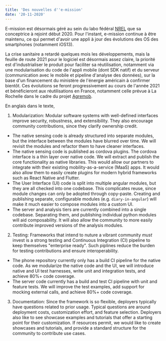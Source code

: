 ```yaml
---
title: 'Des nouvelles d''e-mission'
date: '20-11-2020'
---
```


E-mission est désormais géré au sein du labo fédéral [NREL](https://www.nrel.gov/transportation/sustainable-mobility-initiative.html) que sa conceptrice à rejoint début 2020.
Pour l'instant, e-mission continue à être maintenu, ce qui permet d'avoir une appli à jour des évolutions des OS des smartphones (notamment iOS13).

La crise sanitaire a retardé quelques mois les développements, mais la feuille de route 2021 pour le logiciel est désormais assez claire, la priorité est d'industrialiser le produit pour faciliter sa réutilisation, notamment via une modularisation du code de l'appli mobile (dont SDK natif) et du serveur (communication avec le mobile et pipeline d'analyse des données), sur la base d'un financement du ministère de l'énergie américain à confirmer bientôt.
Ces évolutions se feront progressivement au cours de l'année 2021 et bénéficieront aux réutilisations en France, notamment celle prévue à La Rochelle dans le cadre du projet [Agremob](https://www.ecologie.gouv.fr/sites/default/files/AGREMOB_Convention%20sign%C3%A9e.pdf).

En anglais dans le texte, 
1. Modularization: Modular software systems with well-defined interfaces improve security, robustness, and extensibility. They also encourage community contributions, since they clarify ownership credit.
  - The native sensing code is already structured into separate modules, but the interface between the modules have blurred over time. We will revisit the modules and refactor them to have cleaner interfaces.
  - The native sensing code is published as cordova plugins. The cordova interface is a thin layer over native code. We will extract and publish the core functionality as native libraries. This would allow our partners to integrate with their existing mobility-as-a-service (MaaS) apps. It would also allow them to easily create plugins for modern hybrid frameworks such as React Native and Flutter.
  - The User Interface (UI) code is split into multiple angular modules, but they are all checked into one codebase. This complicates reuse, since module changes can only be adopted through copy-paste. Creating and publishing separate, configurable modules (e.g. `diary-in-angular`) will make it much easier to compose modules into a custom UI.
  - The server and analysis tiers are currently combined into a single codebase. Separating them, and publishing individual python modules will aid composability. It will also allow the community to more easily contribute improved versions of the analysis modules.

2. Testing: Frameworks that intend to nuture a vibrant community *must* invest is a strong testing and Continuous Integration (CI) pipeline to keep themselves "enterprise ready". Such piplines reduce the burden for testing contributions and ensure interoperability.
- The phone repository currently only has a build CI pipeline for the native code. As we modularize the native code and the UI, we will introduce native and UI test harnesses, write unit and integration tests, and achieve 80%+ code coverage.
- The server code currently has a build and test CI pipeline with unit and feature tests. We will improve the test examples, add support for mocking external calls, and achieve 80%+ code coverage.

3. Documentation: Since the framework is so flexible, deployers typically have questions related to prior usage. Typical questions are around deployment costs, customization effort, and feature selection. Deployers also like to see showcase examples and tutorials that offer a starting point for their customization. If resources permit, we would like to create showcases and tutorials, and provide a standard structure for the community to contribute use cases.
